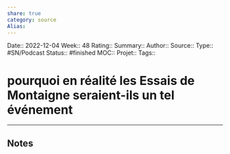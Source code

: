 ```yaml
---
share: true 
category: source
Alias:
---
```

Date:: 2022-12-04
Week:: 48
Rating::
Summary:: 
Author::
Source:: 
Type:: #SN/Podcast 
Status:: #finished 
MOC::
Projet:: 
Tags:: 

# pourquoi en réalité les Essais de Montaigne seraient-ils un tel événement


***

## Notes
